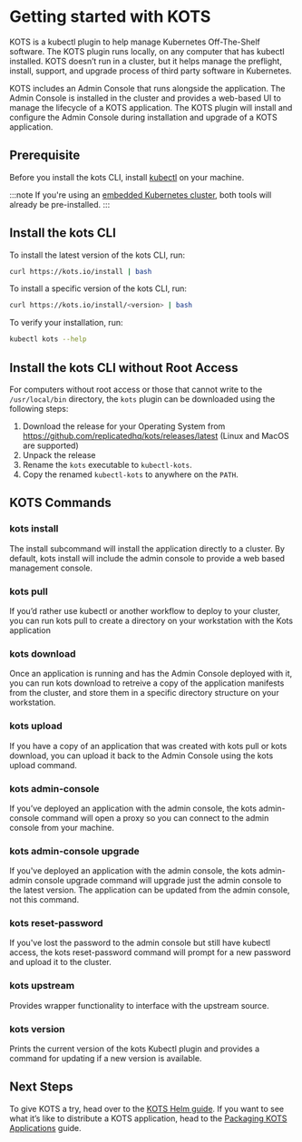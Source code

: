 # Getting started with KOTS

KOTS is a kubectl plugin to help manage Kubernetes Off-The-Shelf software.
The KOTS plugin runs locally, on any computer that has kubectl installed.
KOTS doesn’t run in a cluster, but it helps manage the preflight, install, support, and upgrade process of third party software in Kubernetes.

KOTS includes an Admin Console that runs alongside the application.
The Admin Console is installed in the cluster and provides a web-based UI to manage the lifecycle of a KOTS application.
The KOTS plugin will install and configure the Admin Console during installation and upgrade of a KOTS application.

## Prerequisite

Before you install the kots CLI, install [kubectl](https://kubernetes.io/docs/tasks/tools/) on your machine.

:::note
If you're using an [embedded Kubernetes cluster](/kotsadm/installing/installing-embedded-cluster/), both tools will already be pre-installed.
:::

## Install the kots CLI

To install the latest version of the kots CLI, run:

```bash
curl https://kots.io/install | bash
```

To install a specific version of the kots CLI, run:

```bash
curl https://kots.io/install/<version> | bash
```

To verify your installation, run:

```bash
kubectl kots --help
```

## Install the kots CLI without Root Access

For computers without root access or those that cannot write to the `/usr/local/bin` directory, the `kots` plugin can be downloaded using the following steps:

1. Download the release for your Operating System from https://github.com/replicatedhq/kots/releases/latest (Linux and MacOS are supported)
1. Unpack the release
1. Rename the `kots` executable to `kubectl-kots`.
1. Copy the renamed `kubectl-kots` to anywhere on the `PATH`.


## KOTS Commands

### kots install
The install subcommand will install the application directly to a cluster.
By default, kots install will include the admin console to provide a web based management console.

### kots pull
If you’d rather use kubectl or another workflow to deploy to your cluster, you can run kots pull to create a directory on your workstation with the Kots application

### kots download
Once an application is running and has the Admin Console deployed with it, you can run kots download to retreive a copy of the application manifests from the cluster, and store them in a specific directory structure on your workstation.

### kots upload
If you have a copy of an application that was created with kots pull or kots download, you can upload it back to the Admin Console using the kots upload command.

### kots admin-console
If you’ve deployed an application with the admin console, the kots admin-console command will open a proxy so you can connect to the admin console from your machine.

### kots admin-console upgrade
If you've deployed an application with the admin console, the kots admin-admin console upgrade command will upgrade just the admin console to the latest version.
The application can be updated from the admin console, not this command.

### kots reset-password
If you've lost the password to the admin console but still have kubectl access, the kots reset-password command will prompt for a new password and upload it to the cluster.

### kots upstream
Provides wrapper functionality to interface with the upstream source.

### kots version
Prints the current version of the kots Kubectl plugin and provides a command for updating if a new version is available.

## Next Steps
To give KOTS a try, head over to the [KOTS Helm guide](/vendor/helm/overview).
If you want to see what it’s like to distribute a KOTS application, head to the [Packaging KOTS Applications](/vendor/packaging/packaging-an-app/) guide.

